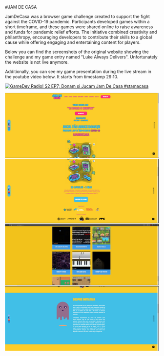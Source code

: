 #JAM DE CASA

JamDeCasa was a browser game challenge created to support the fight against the COVID-19 pandemic. Participants developed games within a short timeframe, and these games were shared online to raise awareness and funds for pandemic relief efforts. The initiative combined creativity and philanthropy, encouraging developers to contribute their skills to a global cause while offering engaging and entertaining content for players.

Below you can find the screenshots of the original website showing the challenge and my game entry named "Luke Always Delivers". Unfortunately the website is not live anymore.

Additionally, you can see my game presentation during the live stream in the youtube video below. It starts from timestamp 29:10.

[![GameDev Radio! S2 EP7; Donam si Jucam Jam De Casa #stamacasa](https://img.youtube.com/vi/VIDEO_ID/0.jpg)](https://www.youtube.com/watch?v=vFapr-xkhRQ&ab_channel=GameDevAcademy)

![Jam_de_casa_1](https://github.com/4padrian/Luke_Always_Delivers/blob/master/original_website_photos/Jam_De_Casa_1.jpg)
![Jam_de_casa_2](https://github.com/4padrian/Luke_Always_Delivers/blob/master/original_website_photos/Jam_De_Casa_2.jpg)
![Jam_de_casa_3](https://github.com/4padrian/Luke_Always_Delivers/blob/master/original_website_photos/Jam_De_Casa_3.png)
![Jam_de_casa_4](https://github.com/4padrian/Luke_Always_Delivers/blob/master/original_website_photos/Jam_De_Casa_4.jpg)